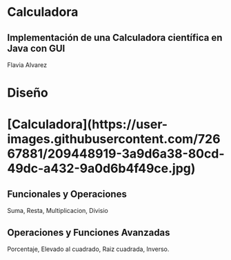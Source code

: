 # Calculadora

<h2>Implementación de una Calculadora científica en Java con GUI</h2>
Flavia Alvarez

<h1>Diseño<h1>
[Calculadora](https://user-images.githubusercontent.com/72667881/209448919-3a9d6a38-80cd-49dc-a432-9a0d6b4f49ce.jpg)
 
<h2> Funcionales y Operaciones</h2>
Suma, Resta, Multiplicacion, Divisio

<h2> Operaciones y Funciones Avanzadas</h2>
Porcentaje, Elevado al cuadrado, Raiz cuadrada, Inverso.
